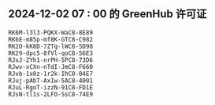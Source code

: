 ## 2024-12-02 07 : 00 的 GreenHub 许可证
```
RK6M-l3l3-PQKX-WaC8-8E89
RK6E-m85p-mf8K-GTC8-C982
RK2O-kK8D-7ZTq-lWC8-5D98
RK29-dpc5-8fVl-qoC8-56E3
RJxJ-ZYh1-nrPH-5PC8-73D6
RJwv-xCXn-nTdI-JmC8-F660
RJvb-1x0z-1r2k-IhC8-04E7
RJuj-pAbT-AxIw-5AC8-4001
RJuL-RgoT-izzN-91C8-FD1E
RJsN-tl1s-2LFO-SsC8-74E9
```
